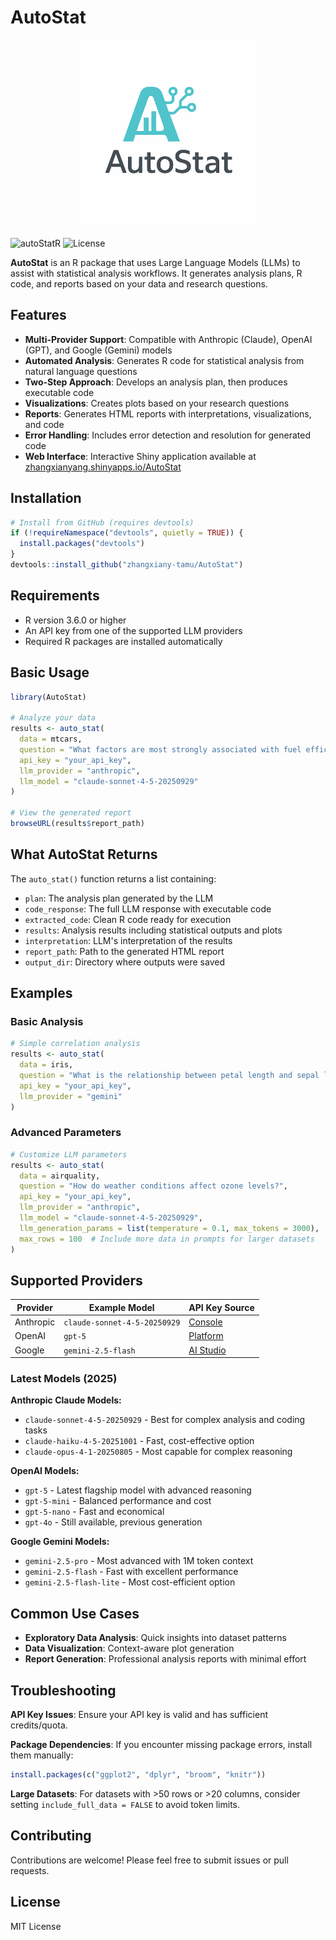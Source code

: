 # AutoStat

<div align="center">
  <img src="images/autostat-logo.png" alt="AutoStat Logo" width="300"/>
</div>

![autoStatR](https://img.shields.io/badge/R-AutoStat-blue)
![License](https://img.shields.io/badge/license-MIT-green)

**AutoStat** is an R package that uses Large Language Models (LLMs) to assist with statistical analysis workflows. It generates analysis plans, R code, and reports based on your data and research questions.

## Features

- **Multi-Provider Support**: Compatible with Anthropic (Claude), OpenAI (GPT), and Google (Gemini) models
- **Automated Analysis**: Generates R code for statistical analysis from natural language questions
- **Two-Step Approach**: Develops an analysis plan, then produces executable code
- **Visualizations**: Creates plots based on your research questions
- **Reports**: Generates HTML reports with interpretations, visualizations, and code
- **Error Handling**: Includes error detection and resolution for generated code
- **Web Interface**: Interactive Shiny application available at [zhangxianyang.shinyapps.io/AutoStat](https://zhangxianyang.shinyapps.io/AutoStat/)

## Installation

```r
# Install from GitHub (requires devtools)
if (!requireNamespace("devtools", quietly = TRUE)) {
  install.packages("devtools")
}
devtools::install_github("zhangxiany-tamu/AutoStat")
```

## Requirements

- R version 3.6.0 or higher
- An API key from one of the supported LLM providers
- Required R packages are installed automatically

## Basic Usage

```r
library(AutoStat)

# Analyze your data
results <- auto_stat(
  data = mtcars,
  question = "What factors are most strongly associated with fuel efficiency (mpg)?",
  api_key = "your_api_key",
  llm_provider = "anthropic",
  llm_model = "claude-sonnet-4-5-20250929"
)

# View the generated report
browseURL(results$report_path)
```

## What AutoStat Returns

The `auto_stat()` function returns a list containing:

- `plan`: The analysis plan generated by the LLM
- `code_response`: The full LLM response with executable code
- `extracted_code`: Clean R code ready for execution
- `results`: Analysis results including statistical outputs and plots
- `interpretation`: LLM's interpretation of the results
- `report_path`: Path to the generated HTML report
- `output_dir`: Directory where outputs were saved

## Examples

### Basic Analysis
```r
# Simple correlation analysis
results <- auto_stat(
  data = iris,
  question = "What is the relationship between petal length and sepal length?",
  api_key = "your_api_key",
  llm_provider = "gemini"
)
```

### Advanced Parameters
```r
# Customize LLM parameters
results <- auto_stat(
  data = airquality,
  question = "How do weather conditions affect ozone levels?",
  api_key = "your_api_key",
  llm_provider = "anthropic",
  llm_model = "claude-sonnet-4-5-20250929",
  llm_generation_params = list(temperature = 0.1, max_tokens = 3000),
  max_rows = 100  # Include more data in prompts for larger datasets
)
```

## Supported Providers

| Provider | Example Model | API Key Source |
|----------|---------------|----------------|
| Anthropic | `claude-sonnet-4-5-20250929` | [Console](https://console.anthropic.com/) |
| OpenAI | `gpt-5` | [Platform](https://platform.openai.com/) |
| Google | `gemini-2.5-flash` | [AI Studio](https://ai.google.dev/) |

### Latest Models (2025)

**Anthropic Claude Models:**
- `claude-sonnet-4-5-20250929` - Best for complex analysis and coding tasks
- `claude-haiku-4-5-20251001` - Fast, cost-effective option
- `claude-opus-4-1-20250805` - Most capable for complex reasoning

**OpenAI Models:**
- `gpt-5` - Latest flagship model with advanced reasoning
- `gpt-5-mini` - Balanced performance and cost
- `gpt-5-nano` - Fast and economical
- `gpt-4o` - Still available, previous generation

**Google Gemini Models:**
- `gemini-2.5-pro` - Most advanced with 1M token context
- `gemini-2.5-flash` - Fast with excellent performance
- `gemini-2.5-flash-lite` - Most cost-efficient option

## Common Use Cases

- **Exploratory Data Analysis**: Quick insights into dataset patterns
- **Data Visualization**: Context-aware plot generation
- **Report Generation**: Professional analysis reports with minimal effort

## Troubleshooting

**API Key Issues**: Ensure your API key is valid and has sufficient credits/quota.

**Package Dependencies**: If you encounter missing package errors, install them manually:
```r
install.packages(c("ggplot2", "dplyr", "broom", "knitr"))
```

**Large Datasets**: For datasets with >50 rows or >20 columns, consider setting `include_full_data = FALSE` to avoid token limits.

## Contributing

Contributions are welcome! Please feel free to submit issues or pull requests.

## License

MIT License
